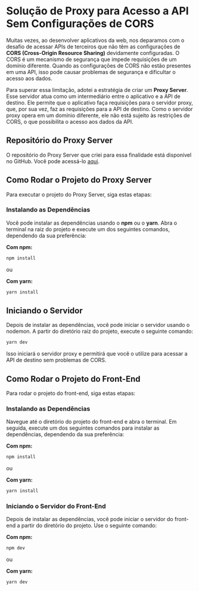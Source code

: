# Solução de Proxy para Acesso a API Sem Configurações de CORS

Muitas vezes, ao desenvolver aplicativos da web, nos deparamos com o desafio de acessar APIs de terceiros que não têm as configurações de **CORS (Cross-Origin Resource Sharing)** devidamente configuradas. O CORS é um mecanismo de segurança que impede requisições de um domínio diferente. Quando as configurações de CORS não estão presentes em uma API, isso pode causar problemas de segurança e dificultar o acesso aos dados.

Para superar essa limitação, adotei a estratégia de criar um **Proxy Server**. Esse servidor atua como um intermediário entre o aplicativo e a API de destino. Ele permite que o aplicativo faça requisições para o servidor proxy, que, por sua vez, faz as requisições para a API de destino. Como o servidor proxy opera em um domínio diferente, ele não está sujeito às restrições de CORS, o que possibilita o acesso aos dados da API.

## Repositório do Proxy Server

O repositório do Proxy Server que criei para essa finalidade está disponível no GitHub. Você pode acessá-lo [aqui](https://github.com/ThiagoDaSilveiraSouza/vehicleListProxyServer).

## Como Rodar o Projeto do Proxy Server

Para executar o projeto do Proxy Server, siga estas etapas:

### Instalando as Dependências

Você pode instalar as dependências usando o **npm** ou o **yarn**. Abra o terminal na raiz do projeto e execute um dos seguintes comandos, dependendo da sua preferência:

**Com npm:**

```bash
npm install
```

ou

**Com yarn:**

```bash
yarn install
```

## Iniciando o Servidor

Depois de instalar as dependências, você pode iniciar o servidor usando o nodemon. A partir do diretório raiz do projeto, execute o seguinte comando:

```bash
yarn dev
```

Isso iniciará o servidor proxy e permitirá que você o utilize para acessar a API de destino sem problemas de CORS.

## Como Rodar o Projeto do Front-End

Para rodar o projeto do front-end, siga estas etapas:

### Instalando as Dependências

Navegue até o diretório do projeto do front-end e abra o terminal. Em seguida, execute um dos seguintes comandos para instalar as dependências, dependendo da sua preferência:

**Com npm:**

```bash
npm install
```

ou

**Com yarn:**

```bash
yarn install
```

### Iniciando o Servidor do Front-End

Depois de instalar as dependências, você pode iniciar o servidor do front-end a partir do diretório do projeto. Use o seguinte comando:

**Com npm:**

```bash
npm dev
```

ou

**Com yarn:**

```bash
yarn dev
```

